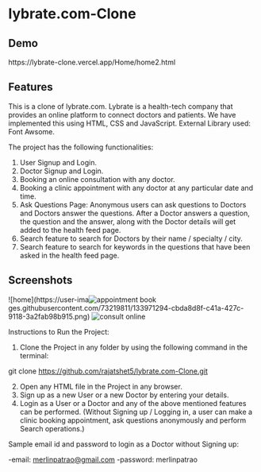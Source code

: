 # lybrate.com-Clone

<h2>
 Demo
 </h2>
 
 <div>
 https://lybrate-clone.vercel.app/Home/home2.html
 </div>
 
 <h2>Features</h2>
This is a clone of lybrate.com.
Lybrate is a health-tech company that provides an online platform to connect doctors and patients.
We have implemented this using HTML, CSS and JavaScript.
External Library used: Font Awsome.


The project has the following functionalities:

1) User Signup and Login.
2) Doctor Signup and Login.
3) Booking an online consultation with any doctor.
4) Booking a clinic appointment with any doctor at any particular date and time.
5) Ask Questions Page: Anonymous users can ask questions to Doctors and Doctors answer the questions. After a Doctor answers a question, the question and the answer, along with the Doctor details will get added to the health feed page.
5) Search feature to search for Doctors by their name / specialty / city.
6) Search feature to search for keywords in the questions that have been asked in the health feed page.

## Screenshots
![home](https://user-ima![appointment book](https://user-images.githubusercontent.com/73219811/133971635-bcd42aaa-2626-4b7b-8382-ad95da52c2ea.png)
ges.githubusercontent.com/73219811/133971294-cbda8d8f-c41a-427c-9118-3a2fab98b915.png)
![consult online](https://user-images.githubusercontent.com/73219811/133971649-8068a059-a47e-43f1-a0de-88009f80e426.png)

Instructions to Run the Project: 

1) Clone the Project in any folder by using the following command in the terminal:

 git clone https://github.com/rajatshet5/lybrate.com-Clone.git

2) Open any HTML file in the Project in any browser.
3) Sign up as a new User or a new Doctor by entering your details. 
4) Login as a User or a Doctor and any of the above mentioned features can be performed.
(Without Signing up / Logging in, a user can make a clinic booking appointment, ask questions anonymously and perform Search operations.)

Sample email id and password to login as a Doctor without Signing up:

-email: merlinpatrao@gmail.com
-password: merlinpatrao 
